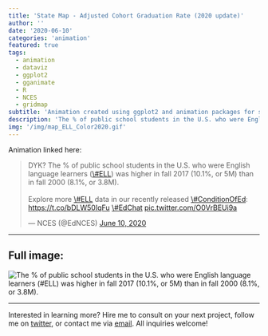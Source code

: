 ```yaml
---
title: 'State Map - Adjusted Cohort Graduation Rate (2020 update)'
author: ''
date: '2020-06-10'
categories: 'animation'
featured: true
tags:
  - animation
  - dataviz
  - ggplot2
  - gganimate
  - R
  - NCES
  - gridmap
subtitle: 'Animation created using ggplot2 and animation packages for social media distribution'
description: 'The % of public school students in the U.S. who were English language learners (#ELL) was higher in fall 2017 (10.1%, or 5M) than in fall 2000 (8.1%, or 3.8M).'
img: '/img/map_ELL_Color2020.gif'
---
```


Animation linked here:

<blockquote class="twitter-tweet">
<p lang="en" dir="ltr">
DYK? The % of public school students in the U.S. who were English
language learners
(<a href="https://twitter.com/hashtag/ELL?src=hash&amp;ref_src=twsrc%5Etfw">\#ELL</a>)
was higher in fall 2017 (10.1%, or 5M) than in fall 2000 (8.1%, or
3.8M).<br><br>Explore more
<a href="https://twitter.com/hashtag/ELL?src=hash&amp;ref_src=twsrc%5Etfw">\#ELL</a>
data in our recently released
<a href="https://twitter.com/hashtag/ConditionOfEd?src=hash&amp;ref_src=twsrc%5Etfw">\#ConditionOfEd</a>:
<a href="https://t.co/bDLW50IqFu">https://t.co/bDLW50IqFu</a>
<a href="https://twitter.com/hashtag/EdChat?src=hash&amp;ref_src=twsrc%5Etfw">\#EdChat</a>
<a href="https://t.co/O0VrBEUi9a">pic.twitter.com/O0VrBEUi9a</a>
</p>
— NCES (@EdNCES)
<a href="https://twitter.com/EdNCES/status/1270772747304669193?ref_src=twsrc%5Etfw">June
10, 2020</a>
</blockquote>

---

## Full image:

![The % of public school students in the U.S. who were English language
learners (#ELL) was higher in fall 2017 (10.1%, or 5M) than in fall
2000 (8.1%, or 3.8M).](/img/map_ELL_Color2020.gif)

---

Interested in learning more? Hire me to consult on your next project,
follow me on [twitter](https://twitter.com/mikeleeco),
or contact me via [email](mailto:mdlee12@gmail.com). All inquiries
welcome!
